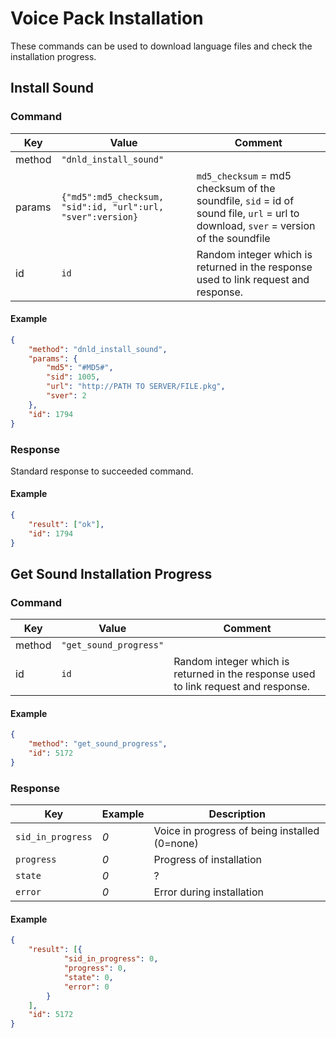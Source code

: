 # Voice Pack Installation

These commands can be used to download language files and check the installation progress.

## Install Sound

### Command

| Key    | Value                                                       | Comment                                                                                                                              |
| ------ | ----------------------------------------------------------- | ------------------------------------------------------------------------------------------------------------------------------------ |
| method | `"dnld_install_sound"`                                      |                                                                                                                                      |
| params | `{"md5":md5_checksum, "sid":id, "url":url, "sver":version}` | `md5_checksum` = md5 checksum of the soundfile, `sid` = id of sound file, `url` = url to download, `sver` = version of the soundfile |
| id     | `id`                                                        | Random integer which is returned in the response used to link request and response.                                                  |

#### Example

```json
{
    "method": "dnld_install_sound",
    "params": {
        "md5": "#MD5#",
        "sid": 1005,
        "url": "http://PATH TO SERVER/FILE.pkg",
        "sver": 2
    },
    "id": 1794
}
```

### Response

Standard response to succeeded command.

#### Example

```json
{
    "result": ["ok"],
    "id": 1794
}
```

## Get Sound Installation Progress

### Command

| Key    | Value                  | Comment                                                                             |
| ------ | ---------------------- | ----------------------------------------------------------------------------------- |
| method | `"get_sound_progress"` |                                                                                     |
| id     | `id`                   | Random integer which is returned in the response used to link request and response. |

#### Example

```json
{
    "method": "get_sound_progress",
    "id": 5172
}
```

### Response

| Key               | Example | Description                                   |
| ----------------- | ------- | --------------------------------------------- |
| `sid_in_progress` | _0_     | Voice in progress of being installed (0=none) |
| `progress`        | _0_     | Progress of installation                      |
| `state`           | _0_     | ?                                             |
| `error`           | _0_     | Error during installation                     |

#### Example

```json
{
    "result": [{
            "sid_in_progress": 0,
            "progress": 0,
            "state": 0,
            "error": 0
        }
    ],
    "id": 5172
}
```
